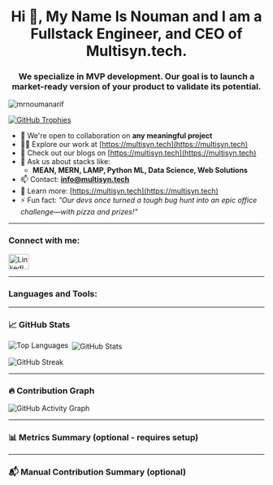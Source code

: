 <h1 align="center">Hi 👋, My Name Is Nouman and I am a Fullstack Engineer, and CEO of Multisyn.tech.</h1>
<h3 align="center">We specialize in MVP development. Our goal is to launch a market-ready version of your product to validate its potential.</h3>

<p align="left"> <img src="https://komarev.com/ghpvc/?username=mrnoumanarif&label=Profile%20views&color=0e75b6&style=flat" alt="mrnoumanarif" /> </p>

<p align="left"> <a href="https://github.com/ryo-ma/github-profile-trophy"><img src="https://github-profile-trophy.vercel.app/?username=mrnoumanarif" alt="GitHub Trophies" /></a> </p>

- 👯 We're open to collaboration on **any meaningful project**  
- 👨‍💻 Explore our work at [https://multisyn.tech](https://multisyn.tech)  
- 📝 Check out our blogs on [https://multisyn.tech](https://multisyn.tech)  
- 💬 Ask us about stacks like:  
  - **MEAN, MERN, LAMP, Python ML, Data Science, Web Solutions**  
- 📫 Contact: **info@multisyn.tech**  
- 📄 Learn more: [https://multisyn.tech](https://multisyn.tech)  
- ⚡ Fun fact: _"Our devs once turned a tough bug hunt into an epic office challenge—with pizza and prizes!"_

---

<h3 align="left">Connect with me:</h3>
<p align="left">
  <a href="https://www.linkedin.com/company/multisyn-tech/posts/?feedView=all" target="_blank">
    <img align="center" src="https://raw.githubusercontent.com/rahuldkjain/github-profile-readme-generator/master/src/images/icons/Social/linked-in-alt.svg" alt="LinkedIn" height="30" width="40" />
  </a>
</p>

---

<h3 align="left">Languages and Tools:</h3>
<p align="left"> <!-- Tools icons retained (your full list goes here) --> </p>

---

### 📈 GitHub Stats

<p><img align="left" src="https://github-readme-stats.vercel.app/api/top-langs?username=mrnoumanarif&show_icons=true&locale=en&layout=compact" alt="Top Languages" /></p>

<p>&nbsp;<img align="center" src="https://github-readme-stats.vercel.app/api?username=mrnoumanarif&show_icons=true&locale=en" alt="GitHub Stats" /></p>

<p><img align="center" src="https://github-readme-streak-stats.herokuapp.com/?user=mrnoumanarif&" alt="GitHub Streak" /></p>

---

### 🔥 Contribution Graph

<p><img align="center" src="https://github-readme-activity-graph.cyclic.app/graph?username=mrnoumanarif&theme=github-compact&hide_border=true" alt="GitHub Activity Graph" /></p>

---

### 📊 Metrics Summary (optional - requires setup)

<!-- To enable this, follow setup at https://github.com/lowlighter/metrics -->
<!--
<p><img src="https://raw.githubusercontent.com/mrnoumanarif/mrnoumanarif/main/github-metrics.svg" alt="GitHub Metrics" /></p>
-->

---

### 📬 Manual Contribution Summary (optional)

<!-- Update manually or with GitHub Actions -->
<!--
### 📊 My GitHub Summary:
- 💬 Comments posted: 123+
- 🧵 Discussions participated: 40+
- 🔧 PRs merged: 80+
- 📁 Open source repos maintained: 12
-->
